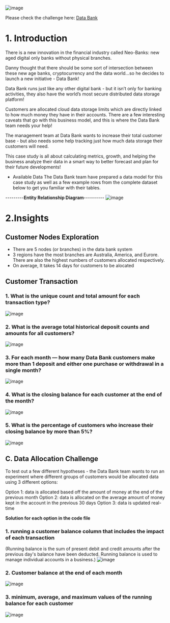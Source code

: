 ![image](https://github.com/ThuHuong-Gina/Data-Bank_8-week-SQL-Challenge/assets/141025228/e7b3aebf-c916-4614-8b52-8e59fb1f3313)

Please check the challenge here: [Data Bank](http://https://8weeksqlchallenge.com/case-study-4/)


# **1. Introduction**

There is a new innovation in the financial industry called Neo-Banks: new aged digital only banks without physical branches.

Danny thought that there should be some sort of intersection between these new age banks, cryptocurrency and the data world…so he decides to launch a new initiative - Data Bank!

Data Bank runs just like any other digital bank - but it isn’t only for banking activities, they also have the world’s most secure distributed data storage platform!

Customers are allocated cloud data storage limits which are directly linked to how much money they have in their accounts. There are a few interesting caveats that go with this business model, and this is where the Data Bank team needs your help!

The management team at Data Bank wants to increase their total customer base - but also needs some help tracking just how much data storage their customers will need.

This case study is all about calculating metrics, growth, and helping the business analyze their data in a smart way to better forecast and plan for their future developments!

* Available Data
The Data Bank team have prepared a data model for this case study as well as a few example rows from the complete dataset below to get you familiar with their tables.

---------**Entity Relationship Diagram**----------
![image](https://github.com/ThuHuong-Gina/Data-Bank_-8-week-SQL-Challenge/assets/141025228/e555a140-8874-4ff9-a5f7-ffd974f11bd2)

# **2.Insights**
## Customer Nodes Exploration
- There are 5 nodes (or branches) in the data bank system
- 3 regions have the most branches are Australia, America, and Eurore. There are also the highest numbers of customers allocated respectively.
- On average, It takes  14 days for customers to be alocated
## Customer Transaction
### 1. What is the unique count and total amount for each transaction type?
![image](https://github.com/ThuHuong-Gina/Data-Bank_8-week-SQL-Challenge/assets/141025228/986e99c8-9bdb-46bd-a9fa-debdfa2237a8)
### 2. What is the average total historical deposit counts and amounts for all customers?
![image](https://github.com/ThuHuong-Gina/Data-Bank_8-week-SQL-Challenge/assets/141025228/41a38ac1-457b-4921-8bc9-69d30e42890a)
### 3. For each month — how many Data Bank customers make more than 1 deposit and either one purchase or withdrawal in a single month?
![image](https://github.com/ThuHuong-Gina/Data-Bank_8-week-SQL-Challenge/assets/141025228/46a078c3-7891-4da2-84b7-7677072233b7)
### 4. What is the closing balance for each customer at the end of the month?
![image](https://github.com/ThuHuong-Gina/Data-Bank_8-week-SQL-Challenge/assets/141025228/e79e2ad1-1285-4451-9de6-520723697cc7)
### 5. What is the percentage of customers who increase their closing balance by more than 5%?
![image](https://github.com/ThuHuong-Gina/Data-Bank_8-week-SQL-Challenge/assets/141025228/47c39a3d-dd80-4a6b-a39b-dcd28c8afc73)

## C. Data Allocation Challenge
To test out a few different hypotheses - the Data Bank team wants to run an experiment where different groups of customers would be allocated data using 3 different options:

Option 1: data is allocated based off the amount of money at the end of the previous month
Option 2: data is allocated on the average amount of money kept in the account in the previous 30 days
Option 3: data is updated real-time

**Solution for each option in the code file**

### 1. running a customer balance column that includes the impact of each transaction
(Running balance is the sum of present debit and credit amounts after the previous day's balance have been deducted. Running balance is used to manage individual accounts in a business.)
![image](https://github.com/ThuHuong-Gina/Data-Bank_8-week-SQL-Challenge/assets/141025228/7cf5cd6c-2fba-4eac-a532-1be9bb712fe2)
### 2. Customer balance at the end of each month
![image](https://github.com/ThuHuong-Gina/Data-Bank_8-week-SQL-Challenge/assets/141025228/3fe69dea-0bfa-41ca-9c8d-04478ae08bcc)
### 3. minimum, average, and maximum values of the running balance for each customer
![image](https://github.com/ThuHuong-Gina/Data-Bank_8-week-SQL-Challenge/assets/141025228/6a8cbbe5-2b01-48f3-9a5b-5c3e8b226cde)


